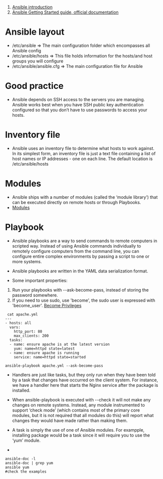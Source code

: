 1. [Ansible introduction](https://www.ansible.com/configuration-management)
2. [Ansible Getting Started guide, official documentation](http://docs.ansible.com/ansible/intro_getting_started.html)

# Ansible layout
* /etc/ansible => The main configuration folder which encompasses all Ansible config
* /etc/ansible/hosts => This file holds information for the hosts/and host groups you will configure
* /etc/ansible/ansible.cfg => The main configuration file for Ansible

# Good practice
* Ansible depends on SSH access to the servers you are managing. Ansible works best when you have SSH public key authentication configured so that you don’t have to use passwords to access your hosts.

# Inventory file
* Ansible uses an inventory file to determine what hosts to work against. In its simplest form, an inventory file is just a text file containing a list of host names or IP addresses - one on each line. The default location is /etc/ansible/hosts

# Modules
*  Ansible ships with a number of modules (called the ‘module library’) that can be executed directly on remote hosts or through Playbooks. 
* [Modules](http://docs.ansible.com/ansible/modules.html)

# Playbook
* Ansible playbooks are a way to send commands to remote computers in scripted way. Instead of using Ansible commands individually to remotely configure computers from the command line, you can configure entire complex environments by passing a script to one or more systems.

* Ansible playbooks are written in the YAML data serialization format.
* Some important properties:
1. Run your playbooks with --ask-become-pass, instead of storing the password somewhere.
2. If you need to use sudo, use 'become', the sudo user is expressed with 'become_user'.
[Become Privileges](http://docs.ansible.com/ansible/become.html)
```{r, engine='bash', count_lines}
 cat apache.yml
---
- hosts: all
  vars:
    http_port: 80
    max_clients: 200
  tasks:
  - name: ensure apache is at the latest version
    yum: name=httpd state=latest
  - name: ensure apache is running
    service: name=httpd state=started  
```

```{r, engine='bash', count_lines}
ansible-playbook apache.yml --ask-become-pass
```

* Handlers are just like tasks, but they only run when they have been told by a task that changes have occurred on the client system. For instance, we have a handler here that starts the Nginx service after the package is installed. 

* When ansible-playbook is executed with --check it will not make any changes on remote systems. Instead, any module instrumented to support ‘check mode’ (which contains most of the primary core modules, but it is not required that all modules do this) will report what changes they would have made rather than making them.

* A task is simply the use of one of Ansible modules. For exampple, installing package would be a task since it will require you to use the ‘yum’ module.

* 
```{r, engine='bash', count_lines}
ansible-doc -l
ansible-doc | grep yum
ansible yum 
#check the examples
```
